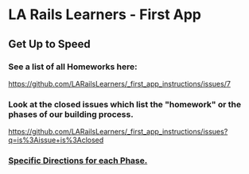 # LA Rails Learners - First App

## Get Up to Speed

### See a list of all Homeworks here:

https://github.com/LARailsLearners/_first_app_instructions/issues/7

### Look at the closed issues which list the "homework" or the phases of our building process. 

https://github.com/LARailsLearners/_first_app_instructions/issues?q=is%3Aissue+is%3Aclosed

### [Specific Directions for each Phase.](https://gist.github.com/jendiamond/f6432d1a102b2ca6a429)
